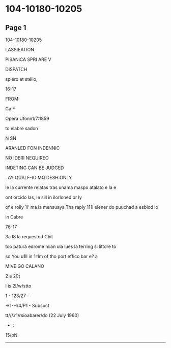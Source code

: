 # 104-10180-10205

## Page 1

104-10180-10205

LASSIEATION

PISANiCA SPRI ARE V

DISPATCH

spiero et stélio,

16-17

FROM:

Ga F

Opera Ufonn1/7:1859

to elabre sadon

N SN

ARANLED FON INDENNIC

NO IDERI NEQUIREO

INDETING CAN BE JUDGED

. AY QUALF-IO MQ DESH:ONLY

le la currente relatas tras unama maspo atalato e la e

ont orcido las, le sill in ilorloned or ly

of e rolly 1l' ma la mensuaya Tha raply 111l elener do puuchad a esblod lo

in Cabre

76-17

Зa I8 la requestod Chit

too patura edrome mian ula lues la terring si littore to

so You u1ll in 1r1m of tho port effico bar e? a

MIVE GO CALANO

2 a 20t

I is 2I/w/stto

1 - 123/27 -

→1-H/4/P1 - Subsoct

tt///.r1/rsioabarer/do (22 July 1960)

- :

15/pN

---

